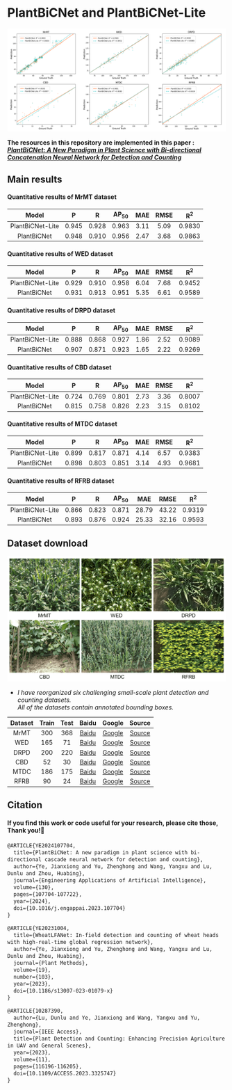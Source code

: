 # PlantBiCNet and PlantBiCNet-Lite
<div align=center>
<img src="https://github.com/Ye-Sk/PlantBiCNet/blob/master/linear.png"/>  
</div>   

**The resources in this repository are implemented in this paper :**  
[___PlantBiCNet: A New Paradigm in Plant Science with Bi-directional Concatenation Neural Network for Detection and Counting___](https://www.sciencedirect.com/science/article/pii/S0952197623018882)

## Main results
#### Quantitative results of MrMT dataset
|Model|P|R|AP<sub>50</sub>|MAE|RMSE|R<sup>2</sup>|
| :----: | :----: | :----: | :----: | :----: | :----: | :----: |
|PlantBiCNet-Lite|0.945|0.928|0.963|3.11|5.09|0.9830|
|PlantBiCNet|0.948|0.910|0.956|2.47|3.68|0.9863|  
#### Quantitative results of WED dataset
|Model|P|R|AP<sub>50</sub>|MAE|RMSE|R<sup>2</sup>|
| :----: | :----: | :----: | :----: | :----: | :----: | :----: |
|PlantBiCNet-Lite|0.929|0.910|0.958|6.04|7.68|0.9452|
|PlantBiCNet|0.931|0.913|0.951|5.35|6.61|0.9589|  
#### Quantitative results of DRPD dataset
|Model|P|R|AP<sub>50</sub>|MAE|RMSE|R<sup>2</sup>|
| :----: | :----: | :----: | :----: | :----: | :----: | :----: |
|PlantBiCNet-Lite|0.888|0.868|0.927|1.86|2.52|0.9089|
|PlantBiCNet|0.907|0.871|0.923|1.65|2.22|0.9269|  
#### Quantitative results of CBD dataset
|Model|P|R|AP<sub>50</sub>|MAE|RMSE|R<sup>2</sup>|
| :----: | :----: | :----: | :----: | :----: | :----:| :----: |
|PlantBiCNet-Lite|0.724|0.769|0.801|2.73|3.36|0.8007|
|PlantBiCNet|0.815|0.758|0.826|2.23|3.15|0.8102|  
#### Quantitative results of MTDC dataset
|Model|P|R|AP<sub>50</sub>|MAE|RMSE|R<sup>2</sup>|
| :----: | :----: | :----: | :----: | :----: | :----: | :----: |
|PlantBiCNet-Lite|0.899|0.817|0.871|4.14|6.57|0.9383|
|PlantBiCNet|0.898|0.803|0.851|3.14|4.93|0.9681|  
#### Quantitative results of RFRB dataset
|Model|P|R|AP<sub>50</sub>|MAE|RMSE|R<sup>2</sup>|
| :----: | :----: | :----: | :----: | :----: | :----: | :----: |
|PlantBiCNet-Lite|0.866|0.823|0.871|28.79|43.22|0.9319|
|PlantBiCNet|0.893|0.876|0.924|25.33|32.16|0.9593|  

## Dataset download
<div align=center>
<img src="https://github.com/Ye-Sk/PlantBiCNet/blob/master/dataset.png"/>   
</div>  

* *I have reorganized six challenging small-scale plant detection and counting datasets.   
All of the datasets contain annotated bounding boxes.*

|Dataset|Train|Test|Baidu|Google|Source|
| :----: | :----: | :----: | :----: | :----: | :----: |
|MrMT|300|368|[Baidu](https://pan.baidu.com/s/1uoh9EhC3COEt7TqC5pmA0w?pwd=plat)|[Google](https://drive.google.com/file/d/19cRDCZ4sOSv_DAyecLyOTDAegPXiIMIT/view?usp=sharing)|[Source](https://github.com/Ye-Sk/MrMT)|
|WED|165|71|[Baidu](https://pan.baidu.com/s/1pMQB-YNViPwRfdWtryyrFw?pwd=plat)|[Google](https://drive.google.com/file/d/1HRWXaR_Gid7-yEQbG_6wAigQ_m93bqHh/view?usp=sharing)|[Source](https://github.com/Ye-Sk/Plant-dataset)|
|DRPD|200|220|[Baidu](https://pan.baidu.com/s/1pMQB-YNViPwRfdWtryyrFw?pwd=plat)|[Google](https://drive.google.com/file/d/1duBg8yLWAs-LRtTAEFkSi3La3kBQe85_/view?usp=sharing)|[Source](https://github.com/changcaiyang/Panicle-AI)|
|CBD|52|30|[Baidu](https://pan.baidu.com/s/1kfDf0YYT0q9lQNHKBKJvHw?pwd=plat)|[Google](https://drive.google.com/file/d/165A4E45L9DJEVVs2LN0xfgJ3k4qQxKUz/view?usp=sharing)|[Source](https://github.com/Ye-Sk/PlantBiCNet)|
|MTDC|186|175|[Baidu](https://pan.baidu.com/s/1UVQ6VBQRz-e0ETEKJS5dPQ?pwd=plat)|[Google](https://drive.google.com/file/d/14iZrdaQ5FZz8nbTiqlx3-BPh0aYiAbxP/view?usp=sharing)|[Source](https://github.com/poppinace/mtdc)|
|RFRB|90|24|[Baidu](https://pan.baidu.com/s/1E1WloGVl_F2Nwyko3BM9QQ?pwd=plat)|[Google](https://drive.google.com/file/d/1-2AD__2rf5vkALBuwhF3nL1JxD3T9AYp/view?usp=sharing)|[Source](https://github.com/CV-Wang/RapeNet)|

## Citation
#### If you find this work or code useful for your research, please cite those, Thank you!🤗
~~~
@ARTICLE{YE2024107704,
  title={PlantBiCNet: A new paradigm in plant science with bi-directional cascade neural network for detection and counting},
  author={Ye, Jianxiong and Yu, Zhenghong and Wang, Yangxu and Lu, Dunlu and Zhou, Huabing},
  journal={Engineering Applications of Artificial Intelligence},
  volume={130},
  pages={107704-107722},
  year={2024},
  doi={10.1016/j.engappai.2023.107704}
}
~~~
~~~
@ARTICLE{YE20231004,  
  title={WheatLFANet: In-field detection and counting of wheat heads with high-real-time global regression network},  
  author={Ye, Jianxiong and Yu, Zhenghong and Wang, Yangxu and Lu, Dunlu and Zhou, Huabing},  
  journal={Plant Methods},  
  volume={19},  
  number={103},  
  year={2023},  
  doi={10.1186/s13007-023-01079-x}  
}
~~~
~~~
@ARTICLE{10287390,
  author={Lu, Dunlu and Ye, Jianxiong and Wang, Yangxu and Yu, Zhenghong},
  journal={IEEE Access}, 
  title={Plant Detection and Counting: Enhancing Precision Agriculture in UAV and General Scenes}, 
  year={2023},
  volume={11},
  pages={116196-116205},
  doi={10.1109/ACCESS.2023.3325747}
}
~~~


